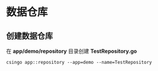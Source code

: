 # 数据仓库

## 创建数据仓库

在 **app/demo/repository** 目录创建 **TestRepository.go**

```
csingo app::repository --app=demo --name=TestRepository
```